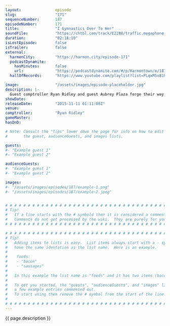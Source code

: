 ```yaml
---
layout:               episode
slug:                 "171"
sequenceNumber:       187
episodeNumber:        171
title:                "I Gymnastics Over To Her"
soundFile:            "https://chtbl.com/track/E2288/traffic.megaphone.fm/STA6281409763.mp3?updated=1561144376"
duration:             "02:18:10"
isLostEpisode:        false
isTrailer:            false
external:
  harmonCity:         "https://harmon.city/episode-171"
  podcastDynamite:
    hasMinutes:       false
    url:              "https://podcastdynamite.com/#/p/Harmontown/e/187/171"
  hallOfRecords:      "https://www.youtube.com/playlist?list=PLqxM5x81hNOZ5-HLhQf6DMl9oLGKkNL9r"

image:                "/assets/images/episode-placeholder.jpg"
description: |-
  Guest comptroller Ryan Ridley and guest Aubrey Plaza forge their way through the pseudo socio-political intestinal tract of Harmontown!
showDate:             
releaseDate:          "2015-11-11 01:11:00Z"
venue:                
comptroller:          "Ryan Ridley"
gameMaster:           
hasDnD:               

# Note: Consult the "Tips" lower down the page for info on how to edit
#       the guest, audienceGuests, and images lists.

guests:
#- "Example guest 1"
#- "Example guest 2"

audienceGuests:
#- "Example guest 1"
#- "Example guest 2"

images:
#- "/assets/images/episodes/187/example-1.png"
#- "/assets/images/episodes/187/example-2.jpeg"


# # # # # # # # # # # # # # # # # # # # # # # # # # # # # # # # # # # # # # # # # # # # #
# Tip!
#   If a line starts with the # symbold then it is considered a comment.
#   Comments do not get processed by the wiki.  They are purely for your information.
# # # # # # # # # # # # # # # # # # # # # # # # # # # # # # # # # # # # # # # # # # # # #

# # # # # # # # # # # # # # # # # # # # # # # # # # # # # # # # # # # # # # # # # # # # #
# Tip!
#   Adding items to lists is easy.  List items always start with a - symbol and have
#   have the same identation as the list name.  Here is an example.
#
#    foods:
#    - "bacon"
#    - "sausages"
#
#   In this example the list name is "foods" and it has two items (bacon, and sausages).
#
#   To get you started, the "guests", "audienceGuests", and "images" lists below have
#   a few example entries commented out.
#   To start using them remove the # symbol from the start of the line.
#
# # # # # # # # # # # # # # # # # # # # # # # # # # # # # # # # # # # # # # # # # # # # #
---
```


<!-- The episode description will be rendered here -->
{{ page.description }}

<!-- Add your content BELOW here -->
<!-- vvvvvvvvvvvvvvvvvvvvvvvvvvv -->




<!-- ^^^^^^^^^^^^^^^^^^^^^^^^^^^ -->
<!-- Add your content ABOVE here -->

<!-- The episode gallery will be rendered here -->